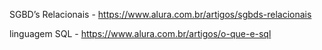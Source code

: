 SGBD’s Relacionais - https://www.alura.com.br/artigos/sgbds-relacionais

linguagem SQL - https://www.alura.com.br/artigos/o-que-e-sql
